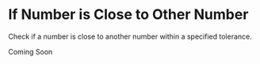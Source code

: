 # If Number is Close to Other Number
Check if a number is close to another number within a specified tolerance.

Coming Soon